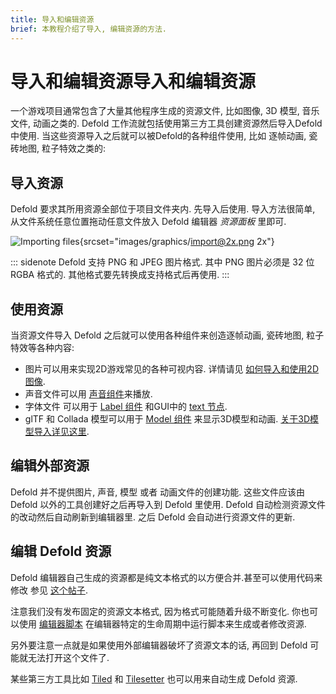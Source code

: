 ```yaml
---
title: 导入和编辑资源
brief: 本教程介绍了导入, 编辑资源的方法.
---
```


# 导入和编辑资源导入和编辑资源

一个游戏项目通常包含了大量其他程序生成的资源文件, 比如图像, 3D 模型, 音乐文件, 动画之类的. Defold 工作流就包括使用第三方工具创建资源然后导入Defold中使用. 当这些资源导入之后就可以被Defold的各种组件使用, 比如 逐帧动画, 瓷砖地图, 粒子特效之类的:


## 导入资源

Defold 要求其所用资源全部位于项目文件夹内. 先导入后使用. 导入方法很简单, 从文件系统任意位置拖动任意文件放入 Defold 编辑器 _资源面板_ 里即可.

![Importing files](images/graphics/import.png){srcset="images/graphics/import@2x.png 2x"}

::: sidenote
Defold 支持 PNG 和 JPEG 图片格式. 其中 PNG 图片必须是 32 位 RGBA 格式的. 其他格式要先转换成支持格式后再使用.
:::

## 使用资源

当资源文件导入 Defold 之后就可以使用各种组件来创造逐帧动画, 瓷砖地图, 粒子特效等各种内容:

* 图片可以用来实现2D游戏常见的各种可视内容. 详情请见 [如何导入和使用2D图像](/manuals/importing-graphics).
* 声音文件可以用 [声音组件](/manuals/sound)来播放.
* 字体文件 可以用于 [Label 组件](/manuals/label) 和GUI中的 [text 节点](/manuals/gui-text).
* glTF 和 Collada 模型可以用于 [Model 组件](/manuals/model) 来显示3D模型和动画. [关于3D模型导入详见这里](/manuals/importing-models).


## 编辑外部资源

Defold 并不提供图片, 声音, 模型 或者 动画文件的创建功能. 这些文件应该由 Defold 以外的工具创建好之后再导入到 Defold 里使用. Defold 自动检测资源文件的改动然后自动刷新到编辑器里. 之后 Defold 会自动进行资源文件的更新.


## 编辑 Defold 资源

Defold 编辑器自己生成的资源都是纯文本格式的以方便合并.甚至可以使用代码来修改 参见 [这个帖子](https://forum.defold.com/t/deftree-a-python-module-for-editing-defold-files/15210).

注意我们没有发布固定的资源文本格式, 因为格式可能随着升级不断变化. 你也可以使用 [编辑器脚本](/manuals/editor-scripts/) 在编辑器特定的生命周期中运行脚本来生成或者修改资源.

另外要注意一点就是如果使用外部编辑器破坏了资源文本的话, 再回到 Defold 可能就无法打开这个文件了.

某些第三方工具比如 [Tiled](/assets/tiled/) 和 [Tilesetter](https://www.tilesetter.org/beta) 也可以用来自动生成 Defold 资源.

